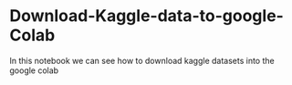 # Download-Kaggle-data-to-google-Colab
In this notebook we can see how to download kaggle datasets into the google colab

